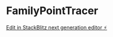 # FamilyPointTracer

[Edit in StackBlitz next generation editor ⚡️](https://stackblitz.com/~/github.com/Angel-at-SundayFriends/FamilyPointTracer)